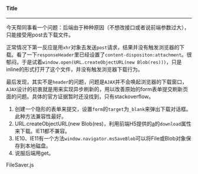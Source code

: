 #### Title

------



今天帮同事看一个问题：后端由于种种原因（不想改接口或者说前端参数过大），只能接受用post去下载文件。

正常情况下第一反应是用`xhr`对象去发送`post`请求，结果并没有触发浏览器的下载。看了一下`responseHeader`里已经设置了`content-dispositon:attachment`。很郁闷，于是试着`window.open(URL.createObjectURL(new Blob(res)))`，只是inline的形式打开了这个文件，并没有触发浏览器下载行为。

最后发现，其实不是`header`的问题，问题是`AJAX`并不会唤起浏览器的下载窗口，`AJAX`设计的初衷就是用来实现异步刷新的，用以改善原始的form表单提交刷新页面的问题。具体的官方证据暂时还没找到，只有stackoverflow。



1. 创建一个隐形的表单来提交，设置`form`的`target`为`_blank`来弹出下载对话框。此种方法兼容性最好。 
2. URL.createObjectURL(new Blob(res)，利用前端H5提供的[a](https://developer.mozilla.org/zh-CN/docs/Web/HTML/Element/a)的`download`属性来下载。IE11都不兼容。 
3. IE10、IE11有一个方法`window.navigator.msSaveBlob`可以将File或Blob对象保存到本地磁盘。 
4. 说服后端用get。



FileSaver.js